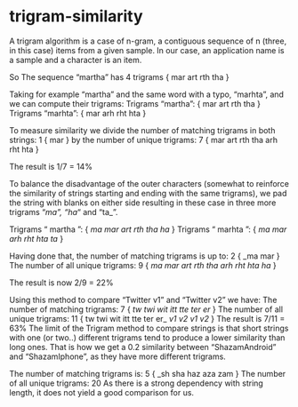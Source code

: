 # trigram-similarity

A trigram algorithm is a case of n-gram, a contiguous sequence of n (three, in this case) items from a given sample. In our case, an application name is a sample and a character is an item.

So The sequence “martha” has 4 trigrams { mar art rth tha }

Taking for example “martha” and the same word with a typo, “marhta”, and we can compute their trigrams:
Trigrams “martha”: { mar art rth tha }
Trigrams “marhta”: { mar arh rht hta }

To measure similarity we divide the number of matching trigrams in both strings: 1 { mar } by the number of unique trigrams: 7 { mar art rth tha arh rht hta }

The result is 1/7 = 14%

To balance the disadvantage of the outer characters (somewhat to reinforce the similarity of strings starting and ending with the same trigrams), we pad the string with blanks on either side resulting in these case in three more trigrams “_ma”, “ha_“ and “ta_”.

Trigrams “ martha ”: { _ma mar art rth tha ha_ }
Trigrams “ marhta ”: { _ma mar arh rht hta ta_ }

Having done that, the number of matching trigrams is up to: 2 { _ma mar }
The number of all unique trigrams: 9 { _ma mar art rth tha arh rht hta ha_ }

The result is now 2/9 = 22%

Using this method to compare “Twitter v1” and “Twitter v2” we have:
The number of matching trigrams: 7 { _tw twi wit itt tte ter er_ }
The number of all unique trigrams: 11 { tw twi wit itt tte ter er_ _v1 _v2 v1_ v2_ }
The result is 7/11 = 63%
The limit of the Trigram method to compare strings is that short strings with one (or two..) different trigrams tend to produce a lower similarity than long ones.
That is how we get a 0.2 similarity between “ShazamAndroid” and “ShazamIphone”, as they have more different trigrams.

The number of matching trigrams is: 5 { _sh sha haz aza zam }
The number of all unique trigrams: 20
As there is a strong dependency with string length, it does not yield a good comparison for us.
